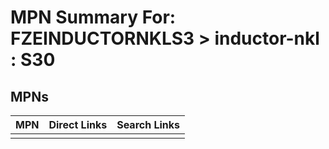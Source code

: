 



# MPN Summary For: FZEINDUCTORNKLS3 > inductor-nkl : S30

## MPNs
  

|MPN|Direct Links|Search Links|
| :--- | :--- | :--- |
||||
